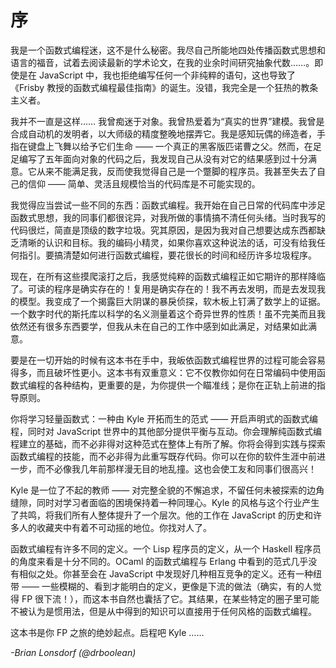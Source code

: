 # 序

我是一个函数式编程迷，这不是什么秘密。我尽自己所能地四处传播函数式思想和语言的福音，试着去阅读最新的学术论文，在我的业余时间研究抽象代数……。即使是在 JavaScript 中，我也拒绝编写任何一个非纯粹的语句，这也导致了《Frisby 教授的函数式编程最佳指南》的诞生。没错，我完全是一个狂热的教条主义者。

我并不一直是这样…… 我曾痴迷于对象。我曾热爱着为“真实的世界”建模。我曾是合成自动机的发明者，以大师级的精度整晚地摆弄它。我是感知玩偶的缔造者，手指在键盘上飞舞以给予它们生命 —— 一个真正的黑客版匹诺曹之父。然而，在足足编写了五年面向对象的代码之后，我发现自己从没有对它的结果感到过十分满意。它从来不能满足我，反而使我觉得自己是一个蹩脚的程序员。我甚至失去了自己的信仰 —— 简单、灵活且规模恰当的代码库是不可能实现的。

我觉得应当尝试一些不同的东西：函数式编程。我开始在自己日常的代码库中涉足函数式思想，我的同事们都很诧异，对我所做的事情搞不清任何头绪。当时我写的代码很烂，简直是顶级的数字垃圾。究其原因，是因为我对自己想要达成东西都缺乏清晰的认识和目标。我的编码小精灵，如果你喜欢这种说法的话，可没有给我任何指引。要搞清楚如何进行函数式编程，要花很长的时间和经历许多垃圾程序。

现在，在所有这些摸爬滚打之后，我感觉纯粹的函数式编程正如它期许的那样降临了。可读的程序是确实存在的！复用是确实存在的！我不再去发明，而是去发现我的模型。我变成了一个揭露巨大阴谋的暴戾侦探，软木板上钉满了数学上的证据。一个数字时代的斯托库以科学的名义测量着这个奇异世界的性质！虽不完美而且我依然还有很多东西要学，但我从未在自己的工作中感到如此满足，对结果如此满意。

要是在一切开始的时候有这本书在手中，我皈依函数式编程世界的过程可能会容易得多，而且破坏性更小。这本书有双重意义：它不仅教你如何在日常编码中使用函数式编程的各种结构，更重要的是，为你提供一个瞄准线；是你在正轨上前进的指导原则。

你将学习轻量函数式：一种由 Kyle 开拓而生的范式 —— 开启声明式的函数式编程，同时对 JavaScript 世界中的其他部分提供平衡与互动。你会理解纯函数式编程建立的基础，而不必非得对这种范式在整体上有所了解。你将会得到实践与探索函数式编程的技能，而不必非得为此重写既存代码。你可以在你的软件生涯中前进一步，而不必像我几年前那样漫无目的地乱撞。这也会使工友和同事们很高兴！

Kyle 是一位了不起的教师 —— 对完整全貌的不懈追求，不留任何未被探索的边角缝隙，同时对学习者面临的困境保持着一种同理心。Kyle 的风格与这个行业产生了共鸣，将我们所有人整体提升了一个层次。他的工作在 JavaScript 的历史和许多人的收藏夹中有着不可动摇的地位。你找对人了。

函数式编程有许多不同的定义。一个 Lisp 程序员的定义，从一个 Haskell 程序员的角度来看是十分不同的。OCaml 的函数式编程与 Erlang 中看到的范式几乎没有相似之处。你甚至会在 JavaScript 中发现好几种相互竞争的定义。还有一种纽带 —— 一些模糊的、看到才能明白的定义，更像是下流的做法（确实，有的人觉得 FP 很下流！），而这本书自然也囊括了它。其结果，在某些特定的圈子里可能不被认为是惯用法，但是从中得到的知识可以直接用于任何风格的函数式编程。

这本书是你 FP 之旅的绝妙起点。启程吧 Kyle ……

*-Brian Lonsdorf (@drboolean)*
